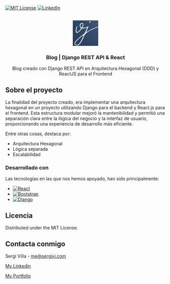 [![MIT License][license-shield]][license-url]
[![LinkedIn][linkedin-shield]][linkedin-url]


<!-- SergiVJ LOGO -->
<br />
<div align="center">
  <a href="https://github.com/Sergivj/Blog-Django-React">
    <img src="frontend/src/logo-vj.png" alt="Logo" width="80" height="80">
  </a>

  <h3 align="center">Blog | Django REST API & React</h3>

  <p align="center">
    Blog creado con Django REST API en Arquitectura Hexagonal (DDD) y ReactJS para el Frontend
    <br />
  </p>
</div>

<!-- ABOUT THE PROJECT -->
## Sobre el proyecto

La finalidad del proyecto creado, era implementar una arquitectura hexagonal en un proyecto utilizando Django para el backend y React.js para el frontend. Esta estructura modular mejoró la mantenibilidad y permitió una separación clara entre la lógica del negocio y la interfaz de usuario, proporcionando una experiencia de desarrollo más eficiente.

Entre otras cosas, destaca por: 
* Arquitectura Hexagonal
* Lógica separada
* Escalabilidad

### Desarrollado con

Las tecnologías en las que nos hemos apoyado, han sido principalmente:

* [![React][React-img]][React-url]
* [![Bootstrap][Bootstrap-img]][Bootstrap-url]
* [![Django][Django-img]][Django-url]


<!-- LICENSE -->
## Licencia

Distributed under the MIT License.

<!-- CONTACT -->
## Contacta conmigo

Sergi Villa - me@sergivj.com

[My Linkedin][linkedin-url]

[My Portfolio][portfolio-url]


[license-shield]: https://img.shields.io/github/license/othneildrew/Best-README-Template.svg?style=for-the-badge
[license-url]: https://github.com/othneildrew/Best-README-Template/blob/master/LICENSE.txt
[linkedin-shield]: https://img.shields.io/badge/-LinkedIn-black.svg?style=for-the-badge&logo=linkedin&colorB=555
[linkedin-url]: https://linkedin.com/in/sergivj
[portfolio-url]: http://sergivj.com

[django-url]: https://linkedin.com/in/sergivj
[Django-img]: https://img.shields.io/badge/DJANGO-REST-ff1709?style=for-the-badge&logo=django&logoColor=white&color=gray&labelColor=black
[Bootstrap-img]: https://img.shields.io/badge/Bootstrap-563D7C?style=for-the-badge&logo=bootstrap&logoColor=white
[Bootstrap-url]: https://getbootstrap.com
[React-img]: https://img.shields.io/badge/React-20232A?style=for-the-badge&logo=react&logoColor=61DAFB
[React-url]: https://reactjs.org/






